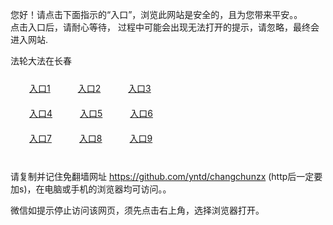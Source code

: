 您好！请点击下面指示的“入口”，浏览此网站是安全的，且为您带来平安。。 <br/>
点击入口后，请耐心等待， 过程中可能会出现无法打开的提示，请忽略，最终会进入网站. </br>

法轮大法在长春<br/>
<div style="padding:10px"><a style="margin:20px" target="_blank" href="https://d3svmx5dmpvtkh.cloudfront.net/2Qpsp?wzepbirk" id="ccLink1" rel="nofollow">入口1</a> <a target="_blank" style="margin:20px" href="https://d1j0luef1j7wl0.cloudfront.net/2Qpsp?lwkzv" id="ccLink2" rel="nofollow">入口2</a> <a style="margin:20px" target="_blank" href="https://d124t9ym7dfz67.cloudfront.net/2Qpsp?raarhqk" id="ccLink3" rel="nofollow">入口3</a></div>

<div style="padding:10px" ><a style="margin:20px" target="_blank" href="https://d3svmx5dmpvtkh.cloudfront.net/2Qpsp?wzepbirk" id="ccLink4" rel="nofollow">入口4</a> <a style="margin:20px" href="https://d1j0luef1j7wl0.cloudfront.net/2Qpsp?lwkzv" target="_blank" id="ccLink5" rel="nofollow">入口5</a> <a style="margin:20px" href="https://d124t9ym7dfz67.cloudfront.net/2Qpsp?raarhqk" target="_blank" id="ccLink6" rel="nofollow">入口6</a></div>

<div style="padding:10px"><a style="margin:20px" target="_blank" href="https://d3svmx5dmpvtkh.cloudfront.net/2Qpsp?wzepbirk" id="ccLink7" rel="nofollow">入口7</a> <a style="margin:20px" href="https://d1j0luef1j7wl0.cloudfront.net/2Qpsp?lwkzv" target="_blank" id="ccLink8" rel="nofollow">入口8</a> <a style="margin:20px" target="_blank" href="https://d124t9ym7dfz67.cloudfront.net/2Qpsp?raarhqk" id="ccLink9" rel="nofollow">入口9</a></div>

<br/>



请复制并记住免翻墙网址 https://github.com/yntd/changchunzx (http后一定要加s)，在电脑或手机的浏览器均可访问。。<br/>

微信如提示停止访问该网页，须先点击右上角，选择浏览器打开。
